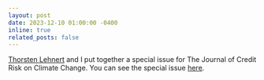 ```yaml
---
layout: post
date: 2023-12-10 01:00:00 -0400
inline: true
related_posts: false
---
```


<a href= 'https://scholar.google.com/citations?user=VeFVAnEAAAAJ&hl=en'>Thorsten Lehnert</a> and I put together a special issue for The Journal of Credit Risk on Climate Change. 
You can see the special issue <a href= 'https://www.risk.net/journal-of-credit-risk/volume-19-number-4-december-2023'>here</a>.
